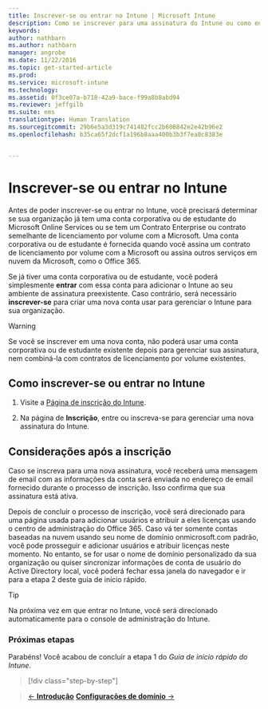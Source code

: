 ```yaml
---
title: Inscrever-se ou entrar no Intune | Microsoft Intune
description: Como se inscrever para uma assinatura do Intune ou como entrar para iniciar sua assinatura
keywords: 
author: nathbarn
ms.author: nathbarn
manager: angrobe
ms.date: 11/22/2016
ms.topic: get-started-article
ms.prod: 
ms.service: microsoft-intune
ms.technology: 
ms.assetid: 0f3ce07a-b718-42a9-bace-f99a8b8abd94
ms.reviewer: jeffgilb
ms.suite: ems
translationtype: Human Translation
ms.sourcegitcommit: 29b6e5a3d319c741482fcc2b600842e2e42b96e2
ms.openlocfilehash: b35ca65f2dcf1a196b8aaa400b3b3f7ea0c8383e


---
```



# <a name="sign-up-or-sign-in-to-intune"></a>Inscrever-se ou entrar no Intune
Antes de poder inscrever-se ou entrar no Intune, você precisará determinar se sua organização já tem uma conta corporativa ou de estudante do Microsoft Online Services ou se tem um Contrato Enterprise ou contrato semelhante de licenciamento por volume com a Microsoft. Uma conta corporativa ou de estudante é fornecida quando você assina um contrato de licenciamento por volume com a Microsoft ou assina outros serviços em nuvem da Microsoft, como o Office 365.

Se já tiver uma conta corporativa ou de estudante, você poderá simplesmente **entrar** com essa conta para adicionar o Intune ao seu ambiente de assinatura preexistente. Caso contrário, será necessário **inscrever-se** para criar uma nova conta usar para gerenciar o Intune para sua organização.

>[!WARNING]
>Se você se inscrever em uma nova conta, não poderá usar uma conta corporativa ou de estudante existente depois para gerenciar sua assinatura, nem combiná-la com contratos de licenciamento por volume existentes.

## <a name="how-to-sign-up-or-sign-in-to-intune"></a>Como inscrever-se ou entrar no Intune

1.  Visite a [Página de inscrição do Intune](https://portal.office.com/Signup/Signup.aspx?OfferId=40BE278A-DFD1-470a-9EF7-9F2596EA7FF9&dl=INTUNE_A&ali=1#0%20).

2.  Na página de **Inscrição**, entre ou inscreva-se para gerenciar uma nova assinatura do Intune.

## <a name="post-sign-up-considerations"></a>Considerações após a inscrição
Caso se inscreva para uma nova assinatura, você receberá uma mensagem de email com as informações da conta será enviada no endereço de email fornecido durante o processo de inscrição. Isso confirma que sua assinatura está ativa.

Depois de concluir o processo de inscrição, você será direcionado para uma página usada para adicionar usuários e atribuir a eles licenças usando o centro de administração do Office 365. Caso vá ter somente contas baseadas na nuvem usando seu nome de domínio onmicrosoft.com padrão, você pode prosseguir e adicionar usuários e atribuir licenças neste momento. No entanto, se for usar o nome de domínio personalizado da sua organização ou quiser sincronizar informações de conta de usuário do Active Directory local, você poderá fechar essa janela do navegador e ir para a etapa 2 deste guia de início rápido.

>[!TIP]
> Na próxima vez em que entrar no Intune, você será direcionado automaticamente para o console de administração do Intune.

### <a name="next-steps"></a>Próximas etapas
Parabéns! Você acabou de concluir a etapa 1 do *Guia de início rápido do Intune*.

>[!div class="step-by-step"]

>[&larr; **Introdução**](.\start-with-a-paid-subscription-to-microsoft-intune.md)     [**Configurações de domínio** &rarr;](.\start-with-a-paid-subscription-to-microsoft-intune-step-2.md)  



<!--HONumber=Nov16_HO4-->


